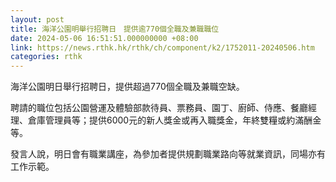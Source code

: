 ```yaml
---
layout: post
title: 海洋公園明舉行招聘日　提供逾770個全職及兼職職位
date: 2024-05-06 16:51:51.000000000 +08:00
link: https://news.rthk.hk/rthk/ch/component/k2/1752011-20240506.htm
categories: rthk
---
```


海洋公園明日舉行招聘日，提供超過770個全職及兼職空缺。

聘請的職位包括公園營運及體驗部款待員、票務員、園丁、廚師、侍應、餐廳經理、倉庫管理員等；提供6000元的新人獎金或再入職獎金，年終雙糧或約滿酬金等。

發言人說，明日會有職業講座，為參加者提供規劃職業路向等就業資訊，同場亦有工作示範。
